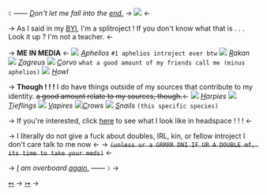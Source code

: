 `☾` ―― *[D](https://rentry.co/antigravity)on't let me fall into the [end.](https://rentry.co/antigravity)*
-> ![](https://cdn.discordapp.com/attachments/1171875531004837998/1185041859718950982/me_and_my_sister.png?ex=658e2b3c&is=657bb63c&hm=e8355fdd961c1cb0fe4e9e1d2dc02656ed3cc153e5d2e8451d9160424c6fd74a&) <-

-> As I said in my [BYI](https://rentry.co/beyondthemachine), I'm a splitroject ! If you don't know what that is . . . Look it up ? I'm not a teacher. <-

-> **ME IN MEDIA** <-
![](https://mikejima.crd.co/assets/images/shadow/db033fec.png?v=05e9d6fa) *[A](https://leagueoflegends.fandom.com/wiki/Aphelios)phelios* `#1 aphelios introject ever btw`
![](https://64.media.tumblr.com/e704256bc0dd121ce06a97a0e2e5b088/a513dacae5b25d04-44/s75x75_c1/1d91879d727b0006c049dbd7317f35f255a5db4e.gifv) *[R](https://leagueoflegends.fandom.com/wiki/Rakan/LoL)akan* 
![](https://64.media.tumblr.com/39c9ca355ec03c16337960d8d2678e3e/1439e8c63d13a953-50/s75x75_c1/f401bbaeb87258f59bcfb3791919ec2418a20d79.gifv) *[Z](https://hades.fandom.com/wiki/Zagreus)agreus*
![](https://64.media.tumblr.com/6609d6fd9cdfdbc10cd27de564fda1c0/5556de0b57b7e8a4-dc/s75x75_c1/d256aa2d248f449bd4f96dff35a52abddcedfebd.webp) *[C](https://dishonored.fandom.com/wiki/Corvo_Attano)orvo* `what a good amount of my friends call me (minus aphelios)`
![](https://64.media.tumblr.com/5cf5fad8d47d015582a521a012ef72c8/5556de0b57b7e8a4-00/s75x75_c1/ed4798c932dde1edd15a2afc3df0c05b174c82d8.webp) *[H](https://howlscastle.fandom.com/wiki/Howl_Jenkins_Pendragon)owl* 

-> **Though ! ! !** I do have things outside of my sources that contribute to my identity. ~~a good amount relate to my sources, though.~~<-
![](https://mikejima.crd.co/assets/images/gallery07/50fb379a.gif?v=05e9d6fa) *[H](https://en.wikipedia.org/wiki/Harpy)arpies*
![](https://mikejima.crd.co/assets/images/shadow/f566ca3f.gif?v=05e9d6fa)*[T](https://forgottenrealms.fandom.com/wiki/Tiefling)ieflings*
![](https://mikejima.crd.co/assets/images/shadow/4e4683c1.gif?v=05e9d6fa) *[V](https://en.wikipedia.org/wiki/Vampire)apires*
![](https://64.media.tumblr.com/ec2162352527353a9e028c37d8e5b327/4ee7d7a140f9564f-a3/s75x75_c1/76803d699d46eef1892851887c01bfe0a85de4fe.gifv)*[C](https://www.allaboutbirds.org/guide/American_Crow/overview)rows*
![](https://mikejima.crd.co/assets/images/shadow/d72a3a68.gif?v=05e9d6fa) *[S](https://en.wikipedia.org/wiki/Pomacea_bridgesii)nails* `(this specific species)`

-> If you're interested, click [here](https://media.discordapp.net/attachments/1126920051325419581/1185682363338985582/aphelios_real_part_fucking_three.png?ex=65907fc0&is=657e0ac0&hm=d79840356076bc1e9db8e3cda220af53fbd8de6af38760e6b6ae395c08ecbaba&=&format=webp&quality=lossless&width=780&height=662) to see what I look like in headspace ! ! ! <-

-> I literally do not give a fuck about doubles, IRL, kin, or fellow introject I don't care talk to me now <-
-> ~~`(unless ur a GRRRR DNI IF UR A DOUBLE mf, its time to take your meds)`~~ <-

-> *[I](https://rentry.co/antigravity) am overboard [again.](https://rentry.co/antigravity)* ―― `☽` -> 

[↢](https://rentry.co/diggingitout) -> [↣](https://rentry.co/shadowwithyou) ->